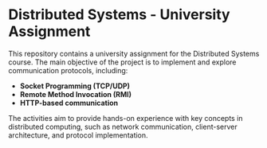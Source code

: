# Distributed Systems - University Assignment

This repository contains a university assignment for the Distributed Systems course. The main objective of the project is to implement and explore communication protocols, including:

- **Socket Programming (TCP/UDP)**
- **Remote Method Invocation (RMI)**
- **HTTP-based communication**

The activities aim to provide hands-on experience with key concepts in distributed computing, such as network communication, client-server architecture, and protocol implementation.
